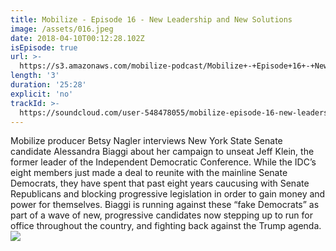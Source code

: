 ```yaml
---
title: Mobilize - Episode 16 - New Leadership and New Solutions
image: /assets/016.jpeg
date: 2018-04-10T00:12:28.102Z
isEpisode: true
url: >-
  https://s3.amazonaws.com/mobilize-podcast/Mobilize+-+Episode+16+-+New+Leadership+and+New+Solutions.mp3
length: '3'
duration: '25:28'
explicit: 'no'
trackId: >-
  https://soundcloud.com/user-548478055/mobilize-episode-16-new-leadership-and-new-solutions
---
```

Mobilize producer Betsy Nagler interviews New York State Senate candidate Alessandra Biaggi about her campaign to unseat Jeff Klein, the former leader of the Independent Democratic Conference. While the IDC’s eight members just made a deal to reunite with the mainline Senate Democrats, they have spent that past eight years caucusing with Senate Republicans and blocking progressive legislation in order to gain money and power for themselves. Biaggi is running against these “fake Democrats” as part of a wave of new, progressive candidates now stepping up to run for office throughout the country, and fighting back against the Trump agenda.![](https://ssl.gstatic.com/ui/v1/icons/mail/images/cleardot.gif)

